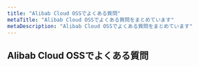 ```yaml
---
title: "Alibab Cloud OSSでよくある質問"
metaTitle: "Alibab Cloud OSSでよくある質問をまとめています"
metaDescription: "Alibab Cloud OSSでよくある質問をまとめています"
---
```


## Alibab Cloud OSSでよくある質問

